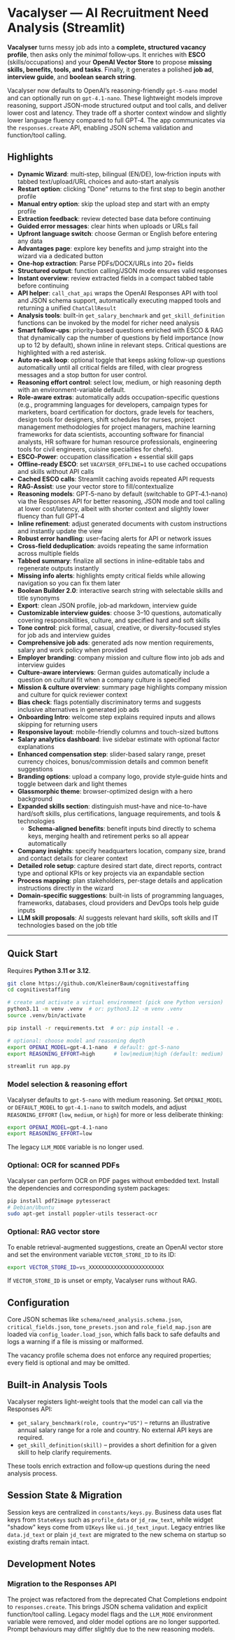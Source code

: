 # Vacalyser — AI Recruitment Need Analysis (Streamlit)

**Vacalyser** turns messy job ads into a **complete, structured vacancy profile**, then asks only the *minimal* follow‑ups. It enriches with **ESCO** (skills/occupations) and your **OpenAI Vector Store** to propose **missing skills, benefits, tools, and tasks**. Finally, it generates a polished **job ad**, **interview guide**, and **boolean search string**.

Vacalyser now defaults to OpenAI’s reasoning-friendly `gpt-5-nano` model and can
optionally run on `gpt-4.1-nano`. These lightweight models improve reasoning,
support JSON-mode structured output and tool calls, and deliver lower cost and
latency. They trade off a shorter context window and slightly lower language
fluency compared to full GPT‑4. The app communicates via the `responses.create`
API, enabling JSON schema validation and function/tool calling.

## Highlights
- **Dynamic Wizard**: multi‑step, bilingual (EN/DE), low‑friction inputs with tabbed text/upload/URL choices and auto-start analysis
- **Restart option**: clicking "Done" returns to the first step to begin another profile
- **Manual entry option**: skip the upload step and start with an empty profile
- **Extraction feedback**: review detected base data before continuing
- **Guided error messages**: clear hints when uploads or URLs fail
- **Upfront language switch**: choose German or English before entering any data
- **Advantages page**: explore key benefits and jump straight into the wizard via a dedicated button
- **One‑hop extraction**: Parse PDFs/DOCX/URLs into 20+ fields
- **Structured output**: function calling/JSON mode ensures valid responses
- **Instant overview**: review extracted fields in a compact tabbed table before continuing
- **API helper**: `call_chat_api` wraps the OpenAI Responses API with tool and JSON schema support, automatically executing mapped tools and returning a unified `ChatCallResult`
- **Analysis tools**: built-in `get_salary_benchmark` and `get_skill_definition` functions can be invoked by the model for richer need analysis
- **Smart follow‑ups**: priority-based questions enriched with ESCO & RAG that dynamically cap the number of questions by field importance (now up to 12 by default), shown inline in relevant steps. Critical questions are highlighted with a red asterisk.
- **Auto re‑ask loop**: optional toggle that keeps asking follow-up questions automatically until all critical fields are filled, with clear progress messages and a stop button for user control.
- **Reasoning effort control**: select low, medium, or high reasoning depth with an environment-variable default.
- **Role-aware extras**: automatically adds occupation-specific questions (e.g., programming languages for developers, campaign types for marketers, board certification for doctors, grade levels for teachers, design tools for designers, shift schedules for nurses, project management methodologies for project managers, machine learning frameworks for data scientists, accounting software for financial analysts, HR software for human resource professionals, engineering tools for civil engineers, cuisine specialties for chefs).
- **ESCO‑Power**: occupation classification + essential skill gaps
- **Offline-ready ESCO**: set `VACAYSER_OFFLINE=1` to use cached occupations and skills without API calls
- **Cached ESCO calls**: Streamlit caching avoids repeated API requests
- **RAG‑Assist**: use your vector store to fill/contextualize
- **Reasoning models**: GPT‑5-nano by default (switchable to GPT‑4.1-nano) via
  the Responses API for better reasoning, JSON mode and tool calling at lower
  cost/latency, albeit with shorter context and slightly lower fluency than full
  GPT‑4
- **Inline refinement**: adjust generated documents with custom instructions and instantly update the view
- **Robust error handling**: user-facing alerts for API or network issues
- **Cross-field deduplication**: avoids repeating the same information across multiple fields
- **Tabbed summary**: finalize all sections in inline-editable tabs and regenerate outputs instantly
- **Missing info alerts**: highlights empty critical fields while allowing navigation so you can fix them later
- **Boolean Builder 2.0**: interactive search string with selectable skills and title synonyms
- **Export**: clean JSON profile, job‑ad markdown, interview guide
- **Customizable interview guides**: choose 3–10 questions, automatically covering responsibilities, culture, and specified hard and soft skills
- **Tone control**: pick formal, casual, creative, or diversity-focused styles for job ads and interview guides
- **Comprehensive job ads**: generated ads now mention requirements, salary and work policy when provided
- **Employer branding**: company mission and culture flow into job ads and interview guides
- **Culture-aware interviews**: German guides automatically include a question on cultural fit when a company culture is specified
- **Mission & culture overview**: summary page highlights company mission and culture for quick reviewer context
- **Bias check**: flags potentially discriminatory terms and suggests inclusive alternatives in generated job ads
- **Onboarding Intro**: welcome step explains required inputs and allows skipping for returning users
- **Responsive layout**: mobile-friendly columns and touch-sized buttons
- **Salary analytics dashboard**: live sidebar estimate with optional factor explanations
- **Enhanced compensation step**: slider-based salary range, preset currency choices, bonus/commission details and common benefit suggestions
- **Branding options**: upload a company logo, provide style‑guide hints and toggle between dark and light themes
- **Glassmorphic theme**: browser-optimized design with a hero background
- **Expanded skills section**: distinguish must-have and nice-to-have hard/soft skills, plus certifications, language requirements, and tools & technologies
  - **Schema-aligned benefits**: benefit inputs bind directly to schema keys, merging health and retirement perks so all appear automatically
- **Company insights**: specify headquarters location, company size, brand and contact details for clearer context
- **Detailed role setup**: capture desired start date, direct reports, contract type and optional KPIs or key projects via an expandable section
- **Process mapping**: plan stakeholders, per-stage details and application instructions directly in the wizard
- **Domain-specific suggestions**: built-in lists of programming languages, frameworks, databases, cloud providers and DevOps tools help guide inputs
- **LLM skill proposals**: AI suggests relevant hard skills, soft skills and IT technologies based on the job title

---

## Quick Start

Requires **Python 3.11 or 3.12**.

```bash
git clone https://github.com/KleinerBaum/cognitivestaffing
cd cognitivestaffing

# create and activate a virtual environment (pick one Python version)
python3.11 -m venv .venv  # or: python3.12 -m venv .venv
source .venv/bin/activate

pip install -r requirements.txt  # or: pip install -e .

# optional: choose model and reasoning depth
export OPENAI_MODEL=gpt-4.1-nano  # default: gpt-5-nano
export REASONING_EFFORT=high      # low|medium|high (default: medium)

streamlit run app.py
```

### Model selection & reasoning effort

Vacalyser defaults to `gpt-5-nano` with medium reasoning. Set `OPENAI_MODEL` or
`DEFAULT_MODEL` to `gpt-4.1-nano` to switch models, and adjust
`REASONING_EFFORT` (`low`, `medium`, or `high`) for more or less deliberate
thinking:

```bash
export OPENAI_MODEL=gpt-4.1-nano
export REASONING_EFFORT=low
```

The legacy `LLM_MODE` variable is no longer used.

### Optional: OCR for scanned PDFs

Vacalyser can perform OCR on PDF pages without embedded text. Install the
dependencies and corresponding system packages:

```bash
pip install pdf2image pytesseract
# Debian/Ubuntu
sudo apt-get install poppler-utils tesseract-ocr
```

### Optional: RAG vector store

To enable retrieval-augmented suggestions, create an OpenAI vector store and
set the environment variable `VECTOR_STORE_ID` to its ID:

```bash
export VECTOR_STORE_ID=vs_XXXXXXXXXXXXXXXXXXXXXXXX
```

If `VECTOR_STORE_ID` is unset or empty, Vacalyser runs without RAG.

## Configuration

Core JSON schemas like `schema/need_analysis.schema.json`, `critical_fields.json`,
`tone_presets.json` and `role_field_map.json` are loaded via
`config_loader.load_json`, which falls back to safe defaults and logs a warning
if a file is missing or malformed.

The vacancy profile schema does not enforce any required properties; every field
is optional and may be omitted.

## Built-in Analysis Tools

Vacalyser registers light-weight tools that the model can call via the
Responses API:

- `get_salary_benchmark(role, country="US")` – returns an illustrative annual
  salary range for a role and country. No external API keys are required.
- `get_skill_definition(skill)` – provides a short definition for a given skill
  to help clarify requirements.

These tools enrich extraction and follow‑up questions during the need analysis
process.

## Session State & Migration

Session keys are centralized in `constants/keys.py`. Business data uses flat
keys from `StateKeys` such as `profile_data` or `jd_raw_text`, while widget
"shadow" keys come from `UIKeys` like `ui.jd_text_input`. Legacy entries like
`data.jd_text` or plain `jd_text` are migrated to the new schema on startup so
existing drafts remain intact.

## Development Notes

### Migration to the Responses API

The project was refactored from the deprecated Chat Completions endpoint to
`responses.create`. This brings JSON schema validation and explicit
function/tool calling. Legacy model flags and the `LLM_MODE` environment
variable were removed, and older model options are no longer supported.
Prompt behaviours may differ slightly due to the new reasoning models.
